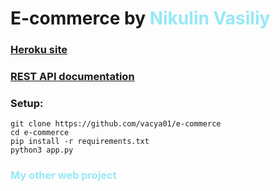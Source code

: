 # E-commerce by [<a style="color: #96E8F7">Nikulin Vasiliy</a>](https://github.com/vacya01)

### [Heroku site](https://xsolla-e-commerce.herokuapp.com/)

### [REST API documentation](REST_API.md)


### Setup:

```commandline
git clone https://github.com/vacya01/e-commerce
cd e-commerce
pip install -r requirements.txt
python3 app.py
```

### [<a style="color: #96E8F7">My other web project</a>](https://area-146.tk)